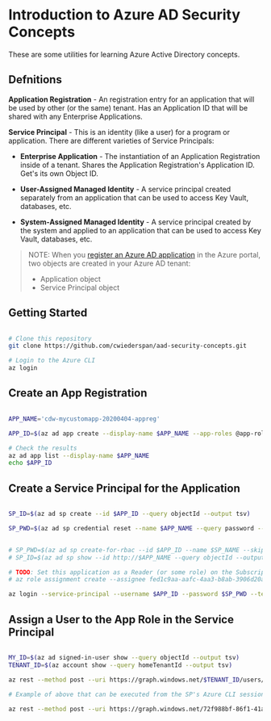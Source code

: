 # Introduction to Azure AD Security Concepts

These are some utilities for learning Azure Active Directory concepts.

## Defnitions

**Application Registration** - An registration entry for an application that will be used by other (or the same) tenant. Has an Application ID that will be shared with any Enterprise Applications.

**Service Principal** - This is an identity (like a user) for a program or application. There are different varieties of Service Principals:

  * **Enterprise Application** - The instantiation of an Application Registration inside of a tenant. Shares the Application Registration's Application ID. Get's its own Object ID.
	
  * **User-Assigned Managed Identity** - A service principal created separately from an application that can be used to access Key Vault, databases, etc.
	
  * **System-Assigned Managed Identity** - A service principal created by the system and applied to an application that can be used to access Key Vault, databases, etc.

> NOTE: When you [register an Azure AD application](https://docs.microsoft.com/en-us/azure/active-directory/develop/app-objects-and-service-principals#application-registration) in the Azure portal, two objects are created in your Azure AD tenant:
> * Application object
> * Service Principal object

## Getting Started

```bash

# Clone this repository
git clone https://github.com/cwiederspan/aad-security-concepts.git

# Login to the Azure CLI
az login

```

## Create an App Registration

```bash

APP_NAME='cdw-mycustomapp-20200404-appreg'

APP_ID=$(az ad app create --display-name $APP_NAME --app-roles @app-roles-manifest.json --query appId -o tsv)

# Check the results
az ad app list --display-name $APP_NAME
echo $APP_ID

```

## Create a Service Principal for the Application

```bash

SP_ID=$(az ad sp create --id $APP_ID --query objectId --output tsv)

SP_PWD=$(az ad sp credential reset --name $APP_NAME --query password --output tsv)


# SP_PWD=$(az ad sp create-for-rbac --id $APP_ID --name $SP_NAME --skip-assignment --query password --output tsv)
# SP_ID=$(az ad sp show --id http://$APP_NAME --query objectId --output tsv)

# TODO: Set this application as a Reader (or some role) on the Subscription
# az role assignment create --assignee fed1c9aa-aafc-4aa3-b8ab-3906d20a2162 --role a_role

az login --service-principal --username $APP_ID --password $SP_PWD --tenant 72f988bf-86f1-41af-91ab-2d7cd011db47

```

## Assign a User to the App Role in the Service Principal

```bash

MY_ID=$(az ad signed-in-user show --query objectId --output tsv)
TENANT_ID=$(az account show --query homeTenantId --output tsv)

az rest --method post --uri https://graph.windows.net/$TENANT_ID/users/$MY_ID/appRoleAssignments?api-version=1.6 --body '{"id":"0146f07f-b8f8-4b12-8080-b032c9935a5d", "principalId":"$MY_ID", "resourceId":"$SP_ID" }' --headers "Content-Type=application/json"

# Example of above that can be executed from the SP's Azure CLI session

az rest --method post --uri https://graph.windows.net/72f988bf-86f1-41af-91ab-2d7cd011db47/users/f446ab5a-fe3c-4db2-b7b6-912a84610b29/appRoleAssignments?api-version=1.6 --body '{"id":"0146f07f-b8f8-4b12-8080-b032c9935a5d", "principalId":"f446ab5a-fe3c-4db2-b7b6-912a84610b29", "resourceId":"d2158994-a357-4833-804c-5517620edb81" }' --headers "Content-Type=application/json"

```
